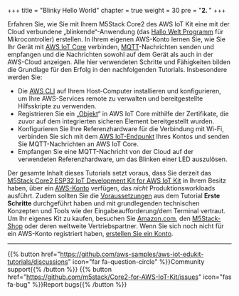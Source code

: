 +++
title = "Blinky Hello World"
chapter = true
weight = 30
pre = "<b>2. </b>"
+++

Erfahren Sie, wie Sie mit Ihrem M5Stack Core2 des AWS IoT Kit eine mit der Cloud verbundene „blinkende“-Anwendung (das [Hallo Welt Programm](https://de.wikipedia.org/wiki/Hallo-Welt-Programm) für Mikrocontroller) erstellen. In Ihrem eigenen AWS-Konto lernen Sie, wie Sie Ihr Gerät mit [AWS IoT Core](https://aws.amazon.com/iot-core/) verbinden, [MQTT](https://docs.aws.amazon.com/iot/latest/developerguide/mqtt.html)-Nachrichten senden und empfangen und die Nachrichten sowohl auf dem Gerät als auch in der AWS-Cloud anzeigen. Alle hier verwendeten Schritte und Fähigkeiten bilden die Grundlage für den Erfolg in den nachfolgenden Tutorials. Insbesondere werden Sie:
- Die [AWS CLI](https://aws.amazon.com/cli/) auf Ihrem Host-Computer installieren und konfigurieren, um Ihre AWS-Services remote zu verwalten und bereitgestellte Hilfsskripte zu verwenden.
- Registrieren Sie ein „[Objekt](https://docs.aws.amazon.com/iot/latest/developerguide/iot-thing-management.html)“ in AWS IoT Core mithilfe der Zertifikate, die zuvor auf dem integrierten sicheren Element bereitgestellt wurden.
- Konfigurieren Sie Ihre Referenzhardware für die Verbindung mit Wi-Fi, verbinden Sie sich mit dem [AWS IoT-Endpunkt](https://docs.aws.amazon.com/general/latest/gr/iot-core.html) Ihres Kontos und senden Sie MQTT-Nachrichten an AWS IoT Core.
- Empfangen Sie eine MQTT-Nachricht von der Cloud auf der verwendeten Referenzhardware, um das Blinken einer LED auszulösen.

Der gesamte Inhalt dieses Tutorials setzt voraus, dass Sie derzeit das [M5Stack Core2 ESP32 IoT Development Kit for AWS IoT Kit](https://www.amazon.com/dp/B08VGRZYJR/) in Ihrem Besitz haben, über ein [AWS-Konto](https://console.aws.amazon.com/console/home) verfügen, das *nicht* Produktionsworkloads ausführt. Zudem sollten Sie die [Voraussetzungen](getting-started/prerequisites.html) aus dem Tutorial **Erste Schritte** durchgeführt haben und mit grundlegenden technischen Konzepten und Tools wie der Eingabeaufforderung/dem Terminal vertraut. Um Ihr eigenes Kit zu kaufen, besuchen Sie [Amazon.com](https://www.amazon.com/dp/B08VGRZYJR/), den [M5Stack-Shop](https://m5stack.com/products/m5stack-core2-esp32-iot-development-kit-for-aws-iot-edukit) oder deren weltweite Vertriebspartner. Wenn Sie sich noch nicht für ein AWS-Konto registriert haben, [erstellen Sie ein Konto](https://portal.aws.amazon.com/billing/signup).

---
{{% button href="https://github.com/aws-samples/aws-iot-edukit-tutorials/discussions" icon="far fa-question-circle" %}}Community support{{% /button %}} {{% button href="https://github.com/m5stack/Core2-for-AWS-IoT-Kit/issues" icon="fas fa-bug" %}}Report bugs{{% /button %}}
